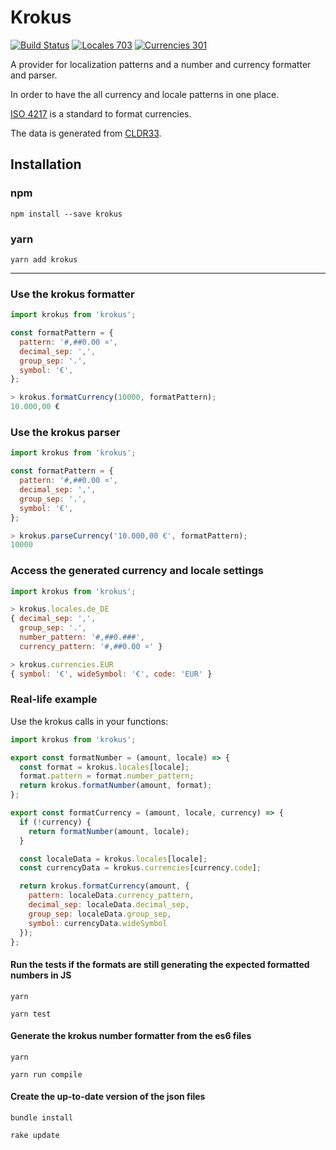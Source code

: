 Krokus
=====================

[![Build Status](https://travis-ci.org/klyrr/krokus.svg?branch=master)](https://travis-ci.org/klyrr/krokus)
[![Locales 703](https://img.shields.io/badge/locales-703-green.svg)](https://img.shields.io/badge/locales-703-green.svg)
[![Currencies 301](https://img.shields.io/badge/currencies-301-green.svg)](https://img.shields.io/badge/currencies-301-green.svg)

A provider for localization patterns and a number and currency formatter and parser.

In order to have the all currency and locale patterns in one place.

[ISO 4217](https://en.wikipedia.org/wiki/ISO_4217) is a standard to format currencies.

The data is generated from [CLDR33](http://unicode.org/Public/cldr/33/core.zip).

## Installation
### npm
`npm install --save krokus`

### yarn
`yarn add krokus`

-----

### Use the krokus formatter
```javascript
import krokus from 'krokus';

const formatPattern = {
  pattern: '#,##0.00 ¤',
  decimal_sep: ',',
  group_sep: '.',
  symbol: '€',
};

> krokus.formatCurrency(10000, formatPattern);
10.000,00 €
```

### Use the krokus parser
```javascript
import krokus from 'krokus';

const formatPattern = {
  pattern: '#,##0.00 ¤',
  decimal_sep: ',',
  group_sep: '.',
  symbol: '€',
};

> krokus.parseCurrency('10.000,00 €', formatPattern);
10000
```

### Access the generated currency and locale settings
```javascript
import krokus from 'krokus';

> krokus.locales.de_DE
{ decimal_sep: ',',
  group_sep: '.',
  number_pattern: '#,##0.###',
  currency_pattern: '#,##0.00 ¤' }

> krokus.currencies.EUR
{ symbol: '€', wideSymbol: '€', code: 'EUR' }
```

### Real-life example

Use the krokus calls in your functions:

```javascript
import krokus from 'krokus';

export const formatNumber = (amount, locale) => {
  const format = krokus.locales[locale];
  format.pattern = format.number_pattern;
  return krokus.formatNumber(amount, format);
};

export const formatCurrency = (amount, locale, currency) => {
  if (!currency) {
    return formatNumber(amount, locale);
  }

  const localeData = krokus.locales[locale];
  const currencyData = krokus.currencies[currency.code];

  return krokus.formatCurrency(amount, {
    pattern: localeData.currency_pattern,
    decimal_sep: localeData.decimal_sep,
    group_sep: localeData.group_sep,
    symbol: currencyData.wideSymbol
  });
};
```

#### Run the tests if the formats are still generating the expected formatted numbers in JS

```
yarn

yarn test
```

#### Generate the krokus number formatter from the es6 files

```
yarn

yarn run compile
```

#### Create the up-to-date version of the json files

```
bundle install

rake update
```
